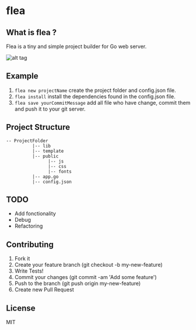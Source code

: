 flea
====

## What is flea ? 

Flea is a tiny and simple project builder for Go web server.

![alt tag](http://upload.wikimedia.org/wikipedia/commons/6/68/Punaise.jpg)

## Example

1. ``` flea new projectName ``` create the project folder and config.json file. 
2. ``` flea install ``` install the dependencies found in the config.json file.
3. ``` flea save yourCommitMessage ``` add all file who have change, commit them and push it to your git server.


## Project Structure 
```
-- ProjectFolder
          |-- lib
          |-- template
          |-- public
                |-- js
                |-- css
                |-- fonts
          |-- app.go
          |-- config.json
```
## TODO

- Add fonctionality 
- Debug
- Refactoring

## Contributing

1. Fork it
2. Create your feature branch (git checkout -b my-new-feature)
3. Write Tests!
4. Commit your changes (git commit -am 'Add some feature')
5. Push to the branch (git push origin my-new-feature)
6. Create new Pull Request

## License

MIT
